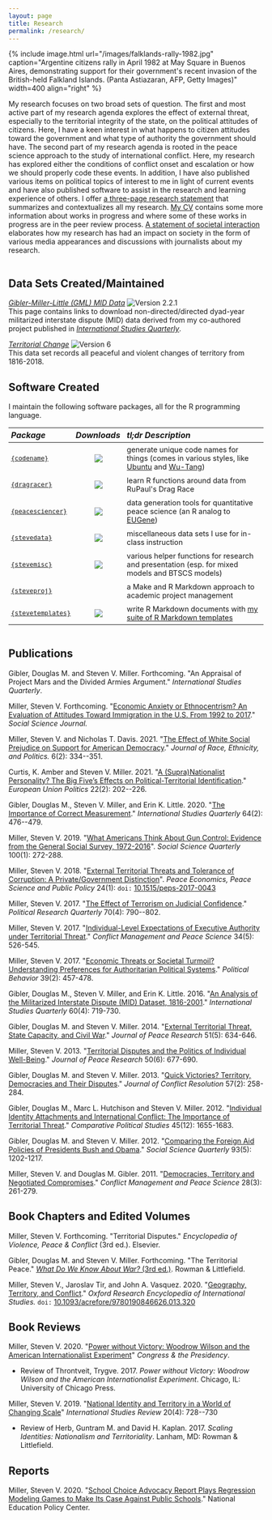 ```yaml
---
layout: page
title: Research
permalink: /research/
---
```


{% include image.html url="/images/falklands-rally-1982.jpg" caption="Argentine citizens rally in April 1982 at May Square in Buenos Aires, demonstrating support for their government's recent invasion of the British-held Falkland Islands. (Panta Astiazaran, AFP, Getty Images)" width=400 align="right" %}

My research focuses on two broad sets of question. The first and most active part of my research agenda explores the effect of external threat, especially to the territorial integrity of the state, on the political attitudes of citizens. Here, I have a keen interest in what happens to citizen attitudes toward the government and what type of authority the government should have. The second part of my research agenda is rooted in the peace science approach to the study of international conflict. Here, my research has explored either the conditions of conflict onset and escalation or how we should properly code these events. In addition, I have also published various items on political topics of interest to me in light of current events and have also published software to assist in the research and learning experience of others. I offer [a three-page research statement](/docs/svm-research-statement.pdf) that summarizes and contextualizes all my research. [My CV](http://svmiller.com/cv/) contains some more information about works in progress and where some of these works in progress are in the peer review process. [A statement of societal interaction](/docs/svm-societal-interaction.pdf) elaborates how my research has had an impact on society in the form of various media appearances and discussions with journalists about my research.

<!-- I also provide titles for some working papers and works in progress below. I provide full links for these papers when I believe they are ready for peer review. Feel free to contact me if you are interested in some of these projects. [My CV](http://svmiller.com/cv/) contains more information about where some of these projects are in the peer review process.

I also offer [a three-page research statement](/docs/svm-research-statement.pdf) that summarizes and contextualizes my different research agendas. -->
 
<hr style="clear:both;visibility: hidden;" />  

## Data Sets Created/Maintained

[*Gibler-Miller-Little (GML) MID Data*](/gml-mid-data/) ![Version 2.2.1](https://img.shields.io/badge/release-v2.2.1-blue.svg) <br /> This page contains links to download non-directed/directed dyad-year militarized interstate dispute (MID) data derived from my co-authored project published in [*International Studies Quarterly*](https://academic.oup.com/isq/article-abstract/60/4/719/2918882/An-Analysis-of-the-Militarized-Interstate-Dispute?redirectedFrom=fulltext).

[*Territorial Change*](https://correlatesofwar.org/data-sets/territorial-change) ![Version 6](https://img.shields.io/badge/release-v6-blue.svg) <br /> This data set records all peaceful and violent changes of territory from 1816-2018.

## Software Created

I maintain the following software packages, all for the R programming language.

<style>

table {

padding-bottom: 15px
}

th {

padding-left: 5px;
}

tbody td { padding: 5px;
    font-size: .9em;}
</style>

| *Package* | *Downloads* | *tl;dr Description* |
|:----------|:-----------:|:--------------------|
| [`{codename}`](http://svmiller.com/codename) |  [![](http://cranlogs.r-pkg.org/badges/grand-total/codename?color=green)](https://cran.r-project.org/package=codename) | generate unique code names for things (comes in various styles, like [Ubuntu](https://en.wikipedia.org/wiki/Ubuntu_version_history#Naming_convention) and [Wu-Tang](https://www.mess.be/inickgenwuname.php)) |
| [`{dragracer}`](https://github.com/svmiller/dragracer) |  [![](http://cranlogs.r-pkg.org/badges/grand-total/dragracer?color=green)](https://cran.r-project.org/package=dragracer) | learn R functions around data from RuPaul's Drag Race |
| [`{peacesciencer}`](http://svmiller.com/peacesciencer) |  [![](http://cranlogs.r-pkg.org/badges/grand-total/peacesciencer?color=green)](https://cran.r-project.org/package=peacesciencer) | data generation tools for quantitative peace science (an R analog to [EUGene](https://www.tandfonline.com/doi/abs/10.1080/03050620008434965?casa_token=-fany9aop7QAAAAA:AFUqdPivrRDCwrAjIrx0trABUQhNfSuPU1lROzjQqluNSa8Lo5VO17GEOC76zxNczMC8PiSumAn9))  |
| [`{stevedata}`](http://svmiller.com/stevedata) |  [![](http://cranlogs.r-pkg.org/badges/grand-total/stevedata?color=green)](https://cran.r-project.org/package=stevedata) |   miscellaneous data sets I use for in-class instruction |
| [`{stevemisc}`](http://svmiller.com/stevemisc) |  [![](http://cranlogs.r-pkg.org/badges/grand-total/stevemisc?color=green)](https://cran.r-project.org/package=stevemisc) |  various helper functions for research and presentation (esp. for mixed models and BTSCS models) |
| [`{steveproj}`](http://svmiller.com/steveproj) |  | a Make and R Markdown approach to academic project management |
| [`{stevetemplates}`](http://svmiller.com/stevetemplates) |  [![](http://cranlogs.r-pkg.org/badges/grand-total/stevetemplates?color=green)](https://cran.r-project.org/package=stevetemplates) |  write R Markdown documents with [my suite of R Markdown templates](https://github.com/svmiller/svm-r-markdown-templates) |


<!--
[`codename`](http://svmiller.com/codename/) [![](https://www.r-pkg.org/badges/version/codename?color=green)](https://cran.r-project.org/package=codename) [![](http://cranlogs.r-pkg.org/badges/grand-total/codename?color=green)](https://cran.r-project.org/package=codename): generate unique code names for things (comes in various styles, like [Ubuntu](https://en.wikipedia.org/wiki/Ubuntu_version_history#Naming_convention) and [Wu-Tang](https://www.mess.be/inickgenwuname.php))  
[`dragracer`](https://github.com/svmiller/dragracer) [![](https://www.r-pkg.org/badges/version/dragracer?color=green)](https://cran.r-project.org/package=dragracer) [![](http://cranlogs.r-pkg.org/badges/grand-total/dragracer?color=green)](https://cran.r-project.org/package=dragracer): learn R functions around data from RuPaul's Drag Race  
[`peacesciencer`](http://svmiller.com/peacesciencer) [![](https://www.r-pkg.org/badges/version/peacesciencer?color=green)](https://cran.r-project.org/package=peacesciencer) [![](http://cranlogs.r-pkg.org/badges/grand-total/peacesciencer?color=green)](https://cran.r-project.org/package=peacesciencer): data generation tools for quantitative peace science (an R analog to [EUGene](https://www.tandfonline.com/doi/abs/10.1080/03050620008434965?casa_token=-fany9aop7QAAAAA:AFUqdPivrRDCwrAjIrx0trABUQhNfSuPU1lROzjQqluNSa8Lo5VO17GEOC76zxNczMC8PiSumAn9))  
[`stevedata`](http://svmiller.com/stevedata/) [![](https://www.r-pkg.org/badges/version/stevedata?color=green)](https://cran.r-project.org/package=stevedata) [![](http://cranlogs.r-pkg.org/badges/grand-total/stevedata?color=green)](https://cran.r-project.org/package=stevedata): miscellaneous data sets I use for in-class instruction  
[`stevemisc`](http://svmiller.com/stevemisc/) [![](https://www.r-pkg.org/badges/version/stevemisc?color=green)](https://cran.r-project.org/package=stevemisc) [![](http://cranlogs.r-pkg.org/badges/grand-total/stevemisc?color=green)](https://cran.r-project.org/package=stevemisc): various helper functions (esp. for mixed models and BTSCS models)  
[`steveproj`](http://svmiller.com/steveproj): academic project management with Make and R Markdown  
[`stevetemplates`](http://svmiller.com/stevetemplates) [![](https://www.r-pkg.org/badges/version/stevetemplates?color=green)](https://cran.r-project.org/package=stevetemplates) [![](http://cranlogs.r-pkg.org/badges/grand-total/stevetemplates?color=green)](https://cran.r-project.org/package=stevetemplates): write R Markdown documents with [my suite of R Markdown templates](https://github.com/svmiller/svm-r-markdown-templates) -->

## Publications

Gibler, Douglas M. and Steven V. Miller. Forthcoming. "An Appraisal of Project Mars and the Divided Armies Argument." *International Studies Quarterly*.

Miller, Steven V. Forthcoming. "[Economic Anxiety or Ethnocentrism? An Evaluation of Attitudes Toward Immigration in the U.S. From 1992 to 2017](/research/economic-anxiety-ethnocentrism-immigration-1992-2017/)." *Social Science Journal.*

Miller, Steven V. and Nicholas T. Davis. 2021. "[The Effect of White Social Prejudice on Support for American Democracy](/research/white-social-prejudice-support-american-democracy/)." *Journal of Race, Ethnicity, and Politics.* 6(2): 334--351.

Curtis, K. Amber and Steven V. Miller. 2021. "[A (Supra)Nationalist Personality? The Big Five’s Effects on Political-Territorial Identification](https://journals.sagepub.com/doi/abs/10.1177/1465116520988907)."  *European Union Politics* 22(2): 202--226. 

Gibler, Douglas M., Steven V. Miller, and Erin K. Little. 2020. "[The Importance of Correct Measurement](https://doi.org/10.1093/isq/sqaa011)." *International Studies Quarterly* 64(2): 476--479.

Miller, Steven V. 2019. "[What Americans Think About Gun Control: Evidence from the General Social Survey, 1972-2016](/research/what-americans-really-think-about-gun-control/)". *Social Science Quarterly* 100(1): 272-288.

Miller, Steven V. 2018. "[External Territorial Threats and Tolerance of Corruption: A Private/Government Distinction](/research/external-territorial-threats-and-tolerance-of-corruption-a-privategovernment-distinction/)". *Peace Economics, Peace Science and Public Policy* 24(1): `doi:` [10.1515/peps-2017-0043](https://doi.org/10.1515/peps-2017-0043)

Miller, Steven V. 2017. "[The Effect of Terrorism on Judicial Confidence](http://svmiller.com/research/effect-terrorism-judicial-confidence/)." *Political Research Quarterly* 70(4): 790--802.

Miller, Steven V. 2017. "[Individual-Level Expectations of Executive Authority under Territorial Threat](/research/individual-level-expectations-of-executive-authority-under-territorial-threat/)." *Conflict Management and Peace Science* 34(5): 526-545.

Miller, Steven V. 2017. "[Economic Threats or Societal Turmoil? Understanding Preferences for Authoritarian Political Systems](/research/economic-threats-or-societal-turmoil-understanding-preferences-for-authoritarian-political-systems/)." *Political Behavior* 39(2): 457-478.

Gibler, Douglas M., Steven V. Miller, and Erin K. Little. 2016. "[An Analysis of the Militarized Interstate Dispute (MID) Dataset, 1816-2001](http://dmgibler.people.ua.edu/mid-replication.html)." *International Studies Quarterly* 60(4): 719-730.

Gibler, Douglas M. and Steven V. Miller. 2014. "[External Territorial Threat, State Capacity, and Civil War](http://dmgibler.people.ua.edu/state-capacity.html)." *Journal of Peace Research* 51(5): 634-646.

Miller, Steven V. 2013. "[Territorial Disputes and the Politics of Individual Well-Being](/research/territorial-disputes-and-the-politics-of-individual-well-being/)." *Journal of Peace Research* 50(6): 677-690.

Gibler, Douglas M. and Steven V. Miller. 2013. "[Quick Victories? Territory, Democracies and Their Disputes](http://jcr.sagepub.com/content/57/2/258.full)." *Journal of Conflict Resolution* 57(2): 258-284.

Gibler, Douglas M., Marc L. Hutchison and Steven V. Miller. 2012. "[Individual Identity Attachments and International Conflict: The Importance of Territorial Threat](http://cps.sagepub.com/content/45/12/1655.full)." *Comparative Political Studies* 45(12): 1655-1683.

Gibler, Douglas M. and Steven V. Miller. 2012. "[Comparing the Foreign Aid Policies of Presidents Bush and Obama](http://onlinelibrary.wiley.com/doi/10.1111/j.1540-6237.2012.00909.x/full)." *Social Science Quarterly* 93(5): 1202-1217.

Miller, Steven V. and Douglas M. Gibler. 2011. "[Democracies, Territory and Negotiated Compromises](http://cmp.sagepub.com/content/28/3/261)." *Conflict Management and Peace Science* 28(3): 261-279.

## Book Chapters and Edited Volumes

Miller, Steven V. Forthcoming. "Territorial Disputes." *Encyclopedia of Violence, Peace & Conflict* (3rd ed.). Elsevier.

Gibler, Douglas M. and Steven V. Miller. Forthcoming. "The Territorial Peace." [*What Do We Know About War?* (3rd ed.)](https://rowman.com/ISBN/9781538140086/What-Do-We-Know-about-War-Third-Edition). Rowman & Littlefield.

Miller, Steven V., Jaroslav Tir, and John A. Vasquez. 2020. "[Geography, Territory, and Conflict](https://oxfordre.com/internationalstudies/view/10.1093/acrefore/9780190846626.001.0001/acrefore-9780190846626-e-320)." *Oxford Research Encyclopedia of International Studies.* `doi:` [10.1093/acrefore/9780190846626.013.320](https://oxfordre.com/internationalstudies/view/10.1093/acrefore/9780190846626.001.0001/acrefore-9780190846626-e-320)

## Book Reviews

Miller, Steven V. 2020. "[Power without Victory: Woodrow Wilson and the American Internationalist Experiment](https://www.tandfonline.com/doi/full/10.1080/07343469.2020.1761051)" *Congress & the Presidency*.

- Review of Throntveit, Trygve. 2017. *Power without Victory: Woodrow Wilson and the American Internationalist Experiment*. Chicago, IL: University of Chicago Press.


Miller, Steven V. 2019. "[National Identity and Territory in a World of Changing Scale](https://academic.oup.com/isr/advance-article-abstract/doi/10.1093/isr/viy051/5026359?redirectedFrom=fulltext)" *International Studies Review* 20(4): 728--730

- Review of Herb, Guntram M. and David H. Kaplan. 2017. *Scaling Identities: Nationalism and Territoriality*. Lanham, MD: Rowman & Littlefield.

## Reports

Miller, Steven V. 2020. "[School Choice Advocacy Report Plays Regression Modeling Games to Make Its Case Against Public Schools](https://nepc.info/newsletter/2019/12/school-satisfaction)." National Education Policy Center.

<!-- ## Select Working Papers and Works in Progress

"Understanding Carrots and Sticks in U.S. Aid Allocation: The Case of the Middle East"

"U.S. Presidents, Human Rights, and Economic Aid from Truman to Obama: A Mixed Effects Approach"

"Convergence or Divergence? The Unique Effect of Territorial Threats on Attitudes toward Authoritarian Leaders" -->


